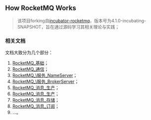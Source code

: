 ## How RocketMQ Works 

> 该项目forking自[incubator-rocketmq](https://github.com/apache/incubator-rocketmq)，版本号为4.1.0-incubating-SNAPSHOT，旨在通过源码学习其相关理论与实践；

### 相关文档

文档大致分为几个部分：

1. [RocketMQ_基础](share/01_RocketMQ_基础.md)；
2. [RocketMQ_通信](share/02_RocketMQ_通信.md)；
3. [RocketMQ_\服务_NameServer](share/03_RocketMQ_服务_NameServer.md)；
4. [RocketMQ_\服务_BrokerServer](share/04_RocketMQ_服务_BrokerServer.md)；
5. [RocketMQ\_消息_生产](share/05_RocketMQ_消息_模型.md)；
6. [RocketMQ\_消息_生产](share/06_RocketMQ_消息_生产.md)；
7. [RocketMQ\_消息_存储](share/07_RocketMQ_消息_存储.md)；
8. [RocketMQ\_消息_订阅](share/08_RocketMQ_消息_订阅.md)；
7. ...。